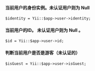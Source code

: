 #### 当前用户的身份实例。未认证用户则为 Null
    $identity = Yii::$app->user->identity;

#### 当前用户的ID。 未认证用户则为 Null 。
    $id = Yii::$app->user->id;

#### 判断当前用户是否是游客（未认证的）
    $isGuest = Yii::$app->user->isGuest;

